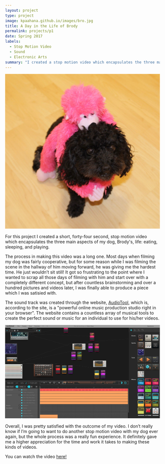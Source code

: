 ```yaml
---
layout: project
type: project
image: kpaahana.github.io/images/bro.jpg
title: A Day in the Life of Brody
permalink: projects/p1
date: Spring 2017
labels:
  - Stop Motion Video
  - Sound
  - Electronic Arts
summary: "I created a stop motion video which encapsulates the three main aspects of my dog, Brody's, life: eating, sleeping, and playing." 
---
```


<img class="ui medium left floated image" src="/Stop Motion-Brody.jpg"> 

For this project I created a short, forty-four second, stop motion video which encapsulates the three main aspects of my dog, Brody's, life: eating, sleeping, and playing. 

The process in making this video was a long one. Most days when filming my dog was fairly cooperative, but for some reason while I was filming the scene in the hallway of him moving forward, he was giving me the hardest time. He just wouldn’t sit still! It got so frustrating to the point where I wanted to scrap all those days of filming with him and start over with a completely different concept, but after countless brainstorming and over a hundred pictures and videos later, I was finally able to produce a piece which I was satisied with. 

The sound track was created through the website, [AudioTool](http://audiotool.com), which is, according to the site, is a "powerful online music production studio right in your browser". The website contains a countless array of musical tools to create the perfect sound or music for an individual to use for his/her videos.

<img class="ui medium middle floated image" src="/images/Screen Shot 2017-09-03 at 9.36.31 PM.png"> 

Overall, I was pretty satisfied with the outcome of my video. I don’t really know if I’m going to want to do another stop motion video with my dog ever again, but the whole process was a really fun experience. It definitely gave me a higher appreciation for the time and work it takes to making these kinds of videos.


You can watch the video [here!](https://youtu.be/oDQvUxvmtZo) 



